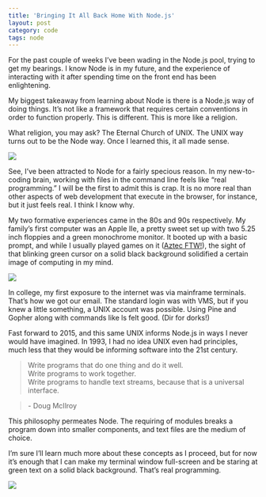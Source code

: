 ```yaml
---
title: 'Bringing It All Back Home With Node.js'
layout: post
category: code
tags: node
---
```


For the past couple of weeks I’ve been wading in the Node.js pool, trying to get my bearings. I know Node is in my future, and the experience of interacting with it after spending time on the front end has been enlightening.

My biggest takeaway from learning about Node is there is a Node.js way of doing things. It’s not like a framework that requires certain conventions in order to function properly. This is different. This is more like a religion.

What religion, you may ask? The Eternal Church of UNIX. The UNIX way turns out to be the Node way. Once I learned this, it all made sense.

![](http://i.rodmachen.com/images/logo-unix.jpg)

See, I’ve been attracted to Node for a fairly specious reason. In my new-to-coding brain, working with files in the command line feels like “real programming.” I will be the first to admit this is crap. It is no more real than other aspects of web development that execute in the browser, for instance, but it just feels real. I think I know why.

My two formative experiences came in the 80s and 90s respectively. My family’s first computer was an Apple IIe, a pretty sweet set up with two 5.25 inch floppies and a green monochrome monitor. It booted up with a basic prompt, and while I usually played games on it ([Aztec FTW!](http://en.wikipedia.org/wiki/Aztec_%28video_game%29)), the sight of that blinking green cursor on a solid black background solidified a certain image of computing in my mind.

![](http://i.rodmachen.com/images/aztec.png)

In college, my first exposure to the internet was via mainframe terminals. That’s how we got our email. The standard login was with VMS, but if you knew a little something, a UNIX account was possible. Using Pine and Gopher along with commands like ls felt good. (Dir for dorks!)

Fast forward to 2015, and this same UNIX informs Node.js in ways I never would have imagined. In 1993, I had no idea UNIX even had principles, much less that they would be informing software into the 21st century.

> Write programs that do one thing and do it well. <br>Write programs to work together. <br>Write programs to handle text streams, because that is a universal interface. 

> \- Doug McIlroy

This philosophy permeates Node. The requiring of modules breaks a program down into smaller components, and text files are the medium of choice. 

I’m sure I’ll learn much more about these concepts as I proceed, but for now it’s enough that I can make my terminal window full-screen and be staring at green text on a solid black background. That’s real programming.

![](http://i.rodmachen.com/images/appleiie.gif)
